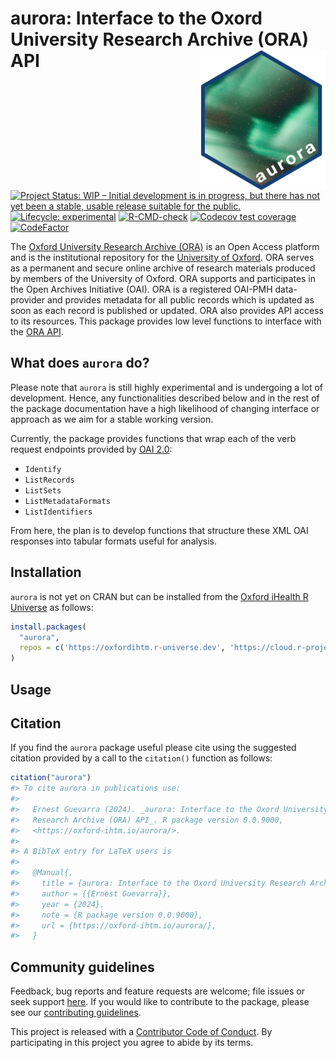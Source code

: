 
<!-- README.md is generated from README.Rmd. Please edit that file -->

# aurora: Interface to the Oxord University Research Archive (ORA) API <img src="man/figures/logo.png" width="200" align="right" />

<!-- badges: start -->

[![Project Status: WIP – Initial development is in progress, but there
has not yet been a stable, usable release suitable for the
public.](https://www.repostatus.org/badges/latest/wip.svg)](https://www.repostatus.org/#wip)
[![Lifecycle:
experimental](https://img.shields.io/badge/lifecycle-experimental-orange.svg)](https://lifecycle.r-lib.org/articles/stages.html#experimental)
[![R-CMD-check](https://github.com/OxfordIHTM/ourora/actions/workflows/R-CMD-check.yaml/badge.svg)](https://github.com/OxfordIHTM/ourora/actions/workflows/R-CMD-check.yaml)
[![Codecov test
coverage](https://codecov.io/gh/OxfordIHTM/ourora/branch/main/graph/badge.svg)](https://app.codecov.io/gh/OxfordIHTM/ourora?branch=main)
[![CodeFactor](https://www.codefactor.io/repository/github/oxfordihtm/aurora/badge)](https://www.codefactor.io/repository/github/oxfordihtm/aurora)
<!-- badges: end -->

The [Oxford University Research Archive (ORA)](https://ora.ox.ac.uk/) is
an Open Access platform and is the institutional repository for the
[University of Oxford](https://ox.ac.uk). ORA serves as a permanent and
secure online archive of research materials produced by members of the
University of Oxford. ORA supports and participates in the Open Archives
Initiative (OAI). ORA is a registered OAI-PMH data-provider and provides
metadata for all public records which is updated as soon as each record
is published or updated. ORA also provides API access to its resources.
This package provides low level functions to interface with the [ORA
API](https://ora.ox.ac.uk/api).

## What does `aurora` do?

Please note that `aurora` is still highly experimental and is undergoing
a lot of development. Hence, any functionalities described below and in
the rest of the package documentation have a high likelihood of changing
interface or approach as we aim for a stable working version.

Currently, the package provides functions that wrap each of the verb
request endpoints provided by
[OAI 2.0](https://www.openarchives.org/OAI/openarchivesprotocol.html):

  - `Identify`
  - `ListRecords`
  - `ListSets`
  - `ListMetadataFormats`
  - `ListIdentifiers`

From here, the plan is to develop functions that structure these XML OAI
responses into tabular formats useful for analysis.

## Installation

`aurora` is not yet on CRAN but can be installed from the [Oxford
iHealth R Universe](https://oxfordihtm.r-universe.dev) as follows:

``` r
install.packages(
  "aurora",
  repos = c('https://oxfordihtm.r-universe.dev', 'https://cloud.r-project.org')
)
```

## Usage

## Citation

If you find the `aurora` package useful please cite using the suggested
citation provided by a call to the `citation()` function as follows:

``` r
citation("aurora")
#> To cite aurora in publications use:
#> 
#>   Ernest Guevarra (2024). _aurora: Interface to the Oxord University
#>   Research Archive (ORA) API_. R package version 0.0.9000,
#>   <https://oxford-ihtm.io/aurora/>.
#> 
#> A BibTeX entry for LaTeX users is
#> 
#>   @Manual{,
#>     title = {aurora: Interface to the Oxord University Research Archive (ORA) API},
#>     author = {{Ernest Guevarra}},
#>     year = {2024},
#>     note = {R package version 0.0.9000},
#>     url = {https://oxford-ihtm.io/aurora/},
#>   }
```

## Community guidelines

Feedback, bug reports and feature requests are welcome; file issues or
seek support [here](https://github.com/OxfordIHTM/aurora/issues). If you
would like to contribute to the package, please see our [contributing
guidelines](https://oxford-ihtm.io/aurora/CONTRIBUTING.html).

This project is released with a [Contributor Code of
Conduct](https://oxford-ihtm.io/aurora/CODE_OF_CONDUCT.html). By
participating in this project you agree to abide by its terms.
